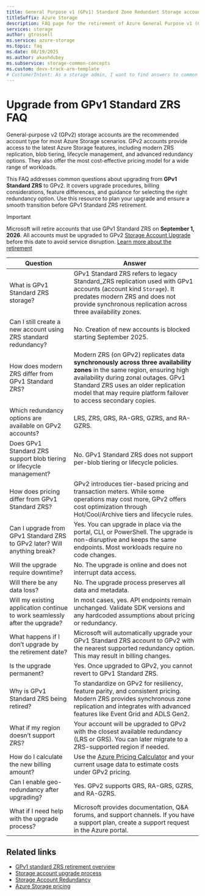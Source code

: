 ```yaml
---
title: General Purpose v1 (GPv1) Standard Zone Redundant Storage account retirement frequently asked questions (faq)
titleSuffix: Azure Storage
description: FAQ page for the retirement of Azure General Purpose v1 (GPv1) Standard Zone Redundant Storage accounts.
services: storage
author: gtrossell
ms.service: azure-storage
ms.topic: faq
ms.date: 08/19/2025
ms.author: akashdubey
ms.subservice: storage-common-concepts
ms.custom: devx-track-arm-template
# CustomerIntent: As a storage admin, I want to find answers to common questions about the retirement of General Purpose v1 (GPv1) Standard Zone Redundant Storage accounts, so that I can plan my upgrade to General Purpose v2 (GPv2) and avoid service disruption.
---
```


# Upgrade from GPv1 Standard ZRS FAQ

General-purpose v2 (GPv2) storage accounts are the recommended account type for most Azure Storage scenarios. GPv2 accounts provide access to the latest Azure Storage features, including modern ZRS replication, blob tiering, lifecycle management, and advanced redundancy options. They also offer the most cost-effective pricing model for a wide range of workloads.

This FAQ addresses common questions about upgrading from **GPv1 Standard ZRS** to GPv2. It covers upgrade procedures, billing considerations, feature differences, and guidance for selecting the right redundancy option. Use this resource to plan your upgrade and ensure a smooth transition before GPv1 Standard ZRS retirement.

> [!IMPORTANT]
> Microsoft will retire accounts that use GPv1 Standard ZRS on **September 1, 2026**. All accounts must be upgraded to GPv2 [Storage Account Upgrade](storage-account-upgrade.md) before this date to avoid service disruption. [Learn more about the retirement](general-purpose-version-1-standard-zrs-migration-overview.md)

| Question | Answer |
|----------|--------|
| What is GPv1 Standard ZRS storage? | GPv1 Standard ZRS refers to legacy Standard_ZRS replication used with GPv1 accounts (account kind `Storage`). It predates modern ZRS and does not provide synchronous replication across three availability zones. |
| Can I still create a new account using ZRS standard redundancy? | No. Creation of new accounts is blocked starting September 2025. |
| How does modern ZRS differ from GPv1 Standard ZRS? | Modern ZRS (on GPv2) replicates data **synchronously across three availability zones** in the same region, ensuring high availability during zonal outages. GPv1 Standard ZRS uses an older replication model that may require platform failover to access secondary copies. |
| Which redundancy options are available on GPv2 accounts? | LRS, ZRS, GRS, RA-GRS, GZRS, and RA-GZRS. |
| Does GPv1 Standard ZRS support blob tiering or lifecycle management? | No. GPv1 Standard ZRS does not support per-blob tiering or lifecycle policies. |
| How does pricing differ from GPv1 Standard ZRS? | GPv2 introduces tier-based pricing and transaction meters. While some operations may cost more, GPv2 offers cost optimization through Hot/Cool/Archive tiers and lifecycle rules. |
| Can I upgrade from GPv1 Standard ZRS to GPv2 later? Will anything break? | Yes. You can upgrade in place via the portal, CLI, or PowerShell. The upgrade is non-disruptive and keeps the same endpoints. Most workloads require no code changes. |
| Will the upgrade require downtime? | No. The upgrade is online and does not interrupt data access. |
| Will there be any data loss? | No. The upgrade process preserves all data and metadata. |
| Will my existing application continue to work seamlessly after the upgrade? | In most cases, yes. API endpoints remain unchanged. Validate SDK versions and any hardcoded assumptions about pricing or redundancy. |
| What happens if I don’t upgrade by the retirement date? | Microsoft will automatically upgrade your GPv1 Standard ZRS account to GPv2 with the nearest supported redundancy option. This may result in billing changes. |
| Is the upgrade permanent? | Yes. Once upgraded to GPv2, you cannot revert to GPv1 Standard ZRS. |
| Why is GPv1 Standard ZRS being retired? | To standardize on GPv2 for resiliency, feature parity, and consistent pricing. Modern ZRS provides synchronous zone replication and integrates with advanced features like Event Grid and ADLS Gen2. |
| What if my region doesn’t support ZRS? | Your account will be upgraded to GPv2 with the closest available redundancy (LRS or GRS). You can later migrate to a ZRS-supported region if needed. |
| How do I calculate the new billing amount? | Use the [Azure Pricing Calculator](https://azure.microsoft.com/pricing/calculator/) and your current usage data to estimate costs under GPv2 pricing. |
| Can I enable geo-redundancy after upgrading? | Yes. GPv2 supports GRS, RA-GRS, GZRS, and RA-GZRS. |
| What if I need help with the upgrade process? | Microsoft provides documentation, Q&A forums, and support channels. If you have a support plan, create a support request in the Azure portal. |

## Related links
- [GPv1 standard ZRS retirement overview](general-purpose-version-1-standard-zrs-migration-overview.md)
- [Storage account upgrade process](storage-account-upgrade.md)
- [Storage Account Redundancy](storage-redundancy.md)
- [Azure Storage pricing](https://azure.microsoft.com/pricing/details/storage/blobs/)